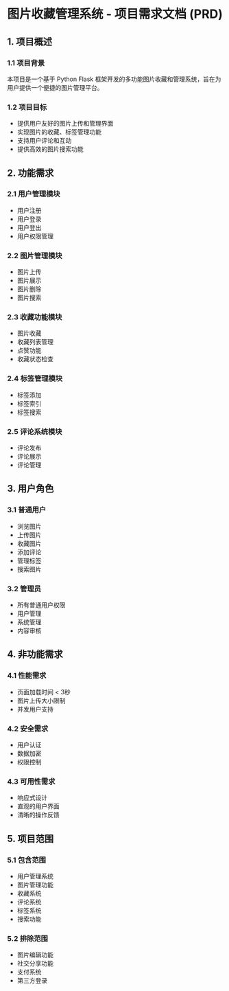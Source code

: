 # 图片收藏管理系统 - 项目需求文档 (PRD)

## 1. 项目概述

### 1.1 项目背景
本项目是一个基于 Python Flask 框架开发的多功能图片收藏和管理系统，旨在为用户提供一个便捷的图片管理平台。

### 1.2 项目目标
- 提供用户友好的图片上传和管理界面
- 实现图片的收藏、标签管理功能
- 支持用户评论和互动
- 提供高效的图片搜索功能

## 2. 功能需求

### 2.1 用户管理模块
- 用户注册
- 用户登录
- 用户登出
- 用户权限管理

### 2.2 图片管理模块
- 图片上传
- 图片展示
- 图片删除
- 图片搜索

### 2.3 收藏功能模块
- 图片收藏
- 收藏列表管理
- 点赞功能
- 收藏状态检查

### 2.4 标签管理模块
- 标签添加
- 标签索引
- 标签搜索

### 2.5 评论系统模块
- 评论发布
- 评论展示
- 评论管理

## 3. 用户角色

### 3.1 普通用户
- 浏览图片
- 上传图片
- 收藏图片
- 添加评论
- 管理标签
- 搜索图片

### 3.2 管理员
- 所有普通用户权限
- 用户管理
- 系统管理
- 内容审核

## 4. 非功能需求

### 4.1 性能需求
- 页面加载时间 < 3秒
- 图片上传大小限制
- 并发用户支持

### 4.2 安全需求
- 用户认证
- 数据加密
- 权限控制

### 4.3 可用性需求
- 响应式设计
- 直观的用户界面
- 清晰的操作反馈

## 5. 项目范围

### 5.1 包含范围
- 用户管理系统
- 图片管理功能
- 收藏系统
- 评论系统
- 标签系统
- 搜索功能

### 5.2 排除范围
- 图片编辑功能
- 社交分享功能
- 支付系统
- 第三方登录 